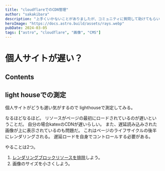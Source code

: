 ```yaml
---
title: "cloudflareでのCDN管理"
author: "sakakibara"
description: "上手くいかないことがありましたが、コミュニティに質問して助けてもらいました！"
heroImage: "https://docs.astro.build/assets/rays.webp"
pubDate: 2024-03-05
tags: ["astro", "cloudflare", "画像", "CMS"]
---
```


# 個人サイトが遅い？
## Contents
## light houseでの測定
個人サイトがどうも遅い気がするので 
lighthouseで測定してみる。
<!-- ![lighthouse](./lighthouse.png) -->
<!-- <img src="./_lighthouse.png" alt="lighthouseの結果" width="80%"> -->
<!-- ![(lighthouseの結果)](./_lighthouse.png) -->

<!-- <img src="./_lighthouse-diagnostics.png" alt="lighthouse-diagnosticsの結果" width="80%"> -->
<!-- ![(lighthouse-diagnosticsの結果)](./_lighthouse-diagnostics.png) -->

なるほどなるほど。
リソースがページの最初にロードされているのが遅いということだ。
自分の場合katexのCDNが遅いらしい。
また、遅延読み込みされた画像が上に表示されているのも問題だ。
これはページのライフサイクルの後半にレンダリングされる。
遅延ロードを自身でコントロールする必要がある。

やることは2つ。
1. [レンダリングブロックリソースを排除](https://developer.chrome.com/docs/lighthouse/performance/render-blocking-resources?utm_source=lighthouse&utm_medium=lr&hl=ja)しよう。
2. 画像のサイズを小さくしよう。

<!-- いったいどこから来てるの？ -->
<!---->
<!-- ``` -->
<!-- ~ ❯ sudo traceroute -T sakakibara-blog.netlify.app                             7s -->
<!-- traceroute to sakakibara-blog.netlify.app (18.139.194.139), 30 hops max, 60 byte packets -->
<!--  1  _gateway (192.168.3.1)  0.680 ms  0.695 ms * -->
<!--  2  softbank221110222210.bbtec.net (221.110.222.210)  4.198 ms * * -->
<!--  3  softbank221110222209.bbtec.net (221.110.222.209)  4.276 ms * * -->
<!--  4  * * 10.0.9.93 (10.0.9.93)  5.092 ms -->
<!--  5  * * * -->
<!--  6  softbank221111202118.bbtec.net (221.111.202.118)  5.155 ms * * -->
<!--  7  * * * -->
<!--  8  * * * -->
<!--  9  * * * -->
<!-- 10  * * * -->
<!-- 11  15.230.152.99 (15.230.152.99)  4.592 ms 52.93.66.33 (52.93.66.33)  4.624 ms 15.230.152.139 (15.230.152.139)  5.559 ms -->
<!-- 12  * * * -->
<!-- 13  * * * -->
<!-- 14  * * * -->
<!-- 15  * * * -->
<!-- 16  * * * -->
<!-- 17  * * * -->
<!-- 18  * * * -->
<!-- 19  * * * -->
<!-- 20  ec2-18-139-194-139.ap-southeast-1.compute.amazonaws.com (18.139.194.139)  72.946 ms  72.973 ms  72.683 ms -->
<!-- 21  * * * -->
<!-- 22  ec2-18-139-194-139.ap-southeast-1.compute.amazonaws.com (18.139.194.139)  73.355 ms  73.311 ms  73.399 ms -->
<!-- ``` -->
<!---->
<!-- ??? ap-southeast-1 ?? -->
<!---->
<!-- **シンガポールじゃねぇか！** -->
<!---->
<!-- netlifyではfreeプランではregionを変更することができないらしい。[^1] -->
<!-- そこで、cloudflareに移行することにした。 -->
<!-- ^[1](https://answers.netlify.com/t/changing-deployment-region/25265) -->

<!-- #### cloudflareの移行 -->
<!---->
<!-- #### reference -->
<!-- - [日本国内だとNetlifyよりCloudflare Pageの方が速い!](https://qiita.com/akitkat/items/dcbe4fcaacc051753e2b) -->
